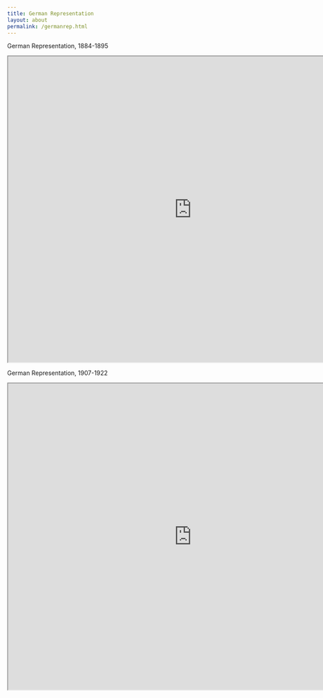 ```yaml
---
title: German Representation
layout: about
permalink: /germanrep.html
---
```

German Representation, 1884-1895

<iframe style='width: 850px; height: 709px;' src='https://voyant-tools.org/tool/Bubbles/?stopList=keywords-30628139b098a2ae92ac7d48cc559668&speed=20&corpus=4f16d42c31b49f80fa493f364f1bb691'></iframe>

German Representation, 1907-1922

<iframe style='width: 850px; height: 710px;' src='https://voyant-tools.org/tool/Trends/?stopList=keywords-7bb37375d8e3fc12cef6a43e0b96a61d&query=german&query=laborers&query=kliener&query=membership&query=men&mode=document&corpus=bba9c01a4dc1cd2699347349f6970d8f'></iframe>
